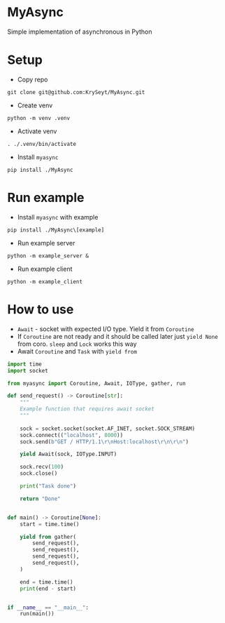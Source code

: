 # MyAsync
Simple implementation of asynchronous in Python

# Setup
- Copy repo
```shell
git clone git@github.com:KrySeyt/MyAsync.git
```

- Create venv
```shell
python -m venv .venv 
```

- Activate venv
```shell
. ./.venv/bin/activate 
```

- Install `myasync`
```shell
pip install ./MyAsync
```

# Run example
- Install `myasync` with example
```shell
pip install ./MyAsync\[example]
```

- Run example server
```shell
python -m example_server &
```

- Run example client
```shell
python -m example_client 
```

# How to use
- `Await` - socket with expected I/O type. Yield it from `Coroutine`
- If `Coroutine` are not ready and it should be called later just `yield None` from coro. `sleep` and `Lock` works this way
- Await `Coroutine` and `Task` with `yield from`

```python
import time
import socket

from myasync import Coroutine, Await, IOType, gather, run

def send_request() -> Coroutine[str]:
    """
    Example function that requires await socket
    """
    
    sock = socket.socket(socket.AF_INET, socket.SOCK_STREAM)
    sock.connect(("localhost", 8000))
    sock.send(b"GET / HTTP/1.1\r\nHost:localhost\r\n\r\n")

    yield Await(sock, IOType.INPUT)

    sock.recv(100)
    sock.close()

    print("Task done")

    return "Done"


def main() -> Coroutine[None]:
    start = time.time()

    yield from gather(
        send_request(),
        send_request(),
        send_request(),
        send_request(),
    )

    end = time.time()
    print(end - start)


if __name__ == "__main__":
    run(main())
```

